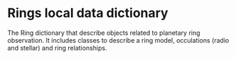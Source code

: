 # Rings local data dictionary

The Ring dictionary that describe objects related to planetary ring observation. It includes classes to describe a 
ring model, occulations (radio and stellar) and ring relationships.
